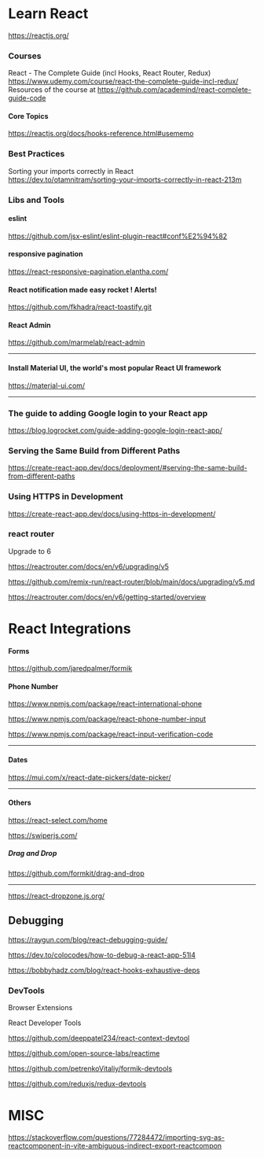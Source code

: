 # Learn React

https://reactjs.org/

### Courses

React - The Complete Guide (incl Hooks, React Router, Redux)
<br>
https://www.udemy.com/course/react-the-complete-guide-incl-redux/
<br>
Resources of the course at
https://github.com/academind/react-complete-guide-code

#### Core Topics

https://reactjs.org/docs/hooks-reference.html#usememo

### Best Practices

Sorting your imports correctly in React
<br>
https://dev.to/otamnitram/sorting-your-imports-correctly-in-react-213m

### Libs and Tools

#### eslint

https://github.com/jsx-eslint/eslint-plugin-react#conf%E2%94%82

#### responsive pagination

https://react-responsive-pagination.elantha.com/

#### React notification made easy rocket ! Alerts!

https://github.com/fkhadra/react-toastify.git

#### React Admin

https://github.com/marmelab/react-admin

---

#### Install Material UI, the world's most popular React UI framework

https://material-ui.com/

---

### The guide to adding Google login to your React app

https://blog.logrocket.com/guide-adding-google-login-react-app/

### Serving the Same Build from Different Paths

https://create-react-app.dev/docs/deployment/#serving-the-same-build-from-different-paths

### Using HTTPS in Development

https://create-react-app.dev/docs/using-https-in-development/

### react router

Upgrade to 6

https://reactrouter.com/docs/en/v6/upgrading/v5

https://github.com/remix-run/react-router/blob/main/docs/upgrading/v5.md

https://reactrouter.com/docs/en/v6/getting-started/overview

# React Integrations

#### Forms

https://github.com/jaredpalmer/formik

#### Phone Number

https://www.npmjs.com/package/react-international-phone

https://www.npmjs.com/package/react-phone-number-input

https://www.npmjs.com/package/react-input-verification-code

---

#### Dates

https://mui.com/x/react-date-pickers/date-picker/

---

#### Others

https://react-select.com/home

https://swiperjs.com/

##### Drag and Drop

https://github.com/formkit/drag-and-drop

---

https://react-dropzone.js.org/

## Debugging

https://raygun.com/blog/react-debugging-guide/

https://dev.to/colocodes/how-to-debug-a-react-app-51l4

https://bobbyhadz.com/blog/react-hooks-exhaustive-deps

### DevTools

Browser Extensions

React Developer Tools

https://github.com/deeppatel234/react-context-devtool

https://github.com/open-source-labs/reactime

https://github.com/petrenkoVitaliy/formik-devtools

https://github.com/reduxjs/redux-devtools

# MISC

https://stackoverflow.com/questions/77284472/importing-svg-as-reactcomponent-in-vite-ambiguous-indirect-export-reactcompon
